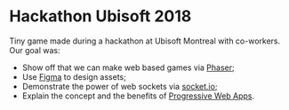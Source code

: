 # Hackathon Ubisoft 2018

Tiny game made during a hackathon at Ubisoft Montreal with co-workers. Our goal was:

* Show off that we can make web based games via [Phaser](https://phaser.io/);
* Use [Figma](https://www.figma.com/) to design assets;
* Demonstrate the power of web sockets via [socket.io](https://socket.io/);
* Explain the concept and the benefits of [Progressive Web Apps](https://developers.google.com/web/progressive-web-apps/).
